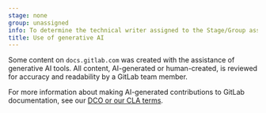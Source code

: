 ```yaml
---
stage: none
group: unassigned
info: To determine the technical writer assigned to the Stage/Group associated with this page, see https://handbook.gitlab.com/handbook/product/ux/technical-writing/#assignments
title: Use of generative AI
---
```


Some content on `docs.gitlab.com` was created with the assistance of generative AI tools.
All content, AI-generated or human-created, is reviewed for accuracy and readability by a GitLab team member.

For more information about making AI-generated contributions to GitLab documentation, see our [DCO or our CLA terms](https://about.gitlab.com/community/contribute/dco-cla/).
